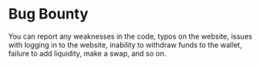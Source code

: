 # Bug Bounty

You can report any weaknesses in the code, typos on the website, issues with logging in to the website, inability to withdraw funds to the wallet, failure to add liquidity, make a swap, and so on.
